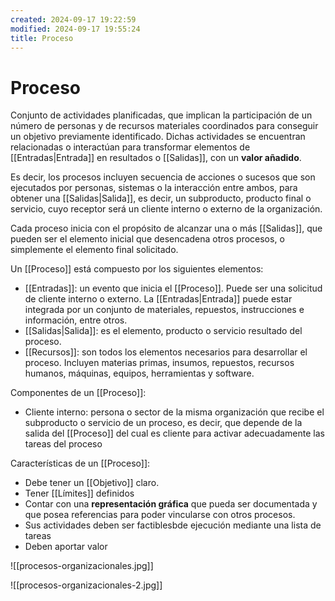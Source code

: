 ```yaml
---
created: 2024-09-17 19:22:59
modified: 2024-09-17 19:55:24
title: Proceso
---
```


# Proceso

Conjunto de actividades planificadas, que implican la participación de un número de personas y de recursos materiales coordinados para conseguir un objetivo previamente identificado. Dichas actividades se encuentran relacionadas o interactúan para transformar elementos de [[Entradas|Entrada]] en resultados o [[Salidas]], con un **valor añadido**.

Es decir, los procesos incluyen secuencia de acciones o sucesos que son ejecutados por personas, sistemas o la interacción entre ambos, para obtener una [[Salidas|Salida]], es decir, un subproducto, producto final o servicio, cuyo receptor será un cliente interno o externo de la organización.

Cada proceso inicia con el propósito de alcanzar una o más [[Salidas]], que pueden ser el elemento inicial que desencadena otros procesos, o simplemente el elemento final solicitado.

Un [[Proceso]] está compuesto por los siguientes elementos:

- [[Entradas]]: un evento que inicia el [[Proceso]]. Puede ser una solicitud de cliente interno o externo. La [[Entradas|Entrada]] puede estar integrada por un conjunto de materiales, repuestos, instrucciones e información, entre otros.
- [[Salidas|Salida]]: es el elemento, producto o servicio resultado del proceso.
- [[Recursos]]: son todos los elementos necesarios para desarrollar el proceso. Incluyen materias primas, insumos, repuestos, recursos humanos, máquinas, equipos, herramientas y software.

Componentes de un [[Proceso]]:

- Cliente interno: persona o sector de la misma organización que recibe el subproducto o servicio de un proceso, es decir, que depende de la salida del [[Proceso]] del cual es cliente para activar adecuadamente las tareas del proceso

Características de un [[Proceso]]:

- Debe tener un [[Objetivo]] claro.
- Tener [[Límites]] definidos
- Contar con una **representación gráfica** que pueda ser documentada y que posea referencias para poder vincularse con otros procesos.
- Sus actividades deben ser factiblesbde ejecución mediante una lista de tareas
- Deben aportar valor

![[procesos-organizacionales.jpg]]

![[procesos-organizacionales-2.jpg]]
